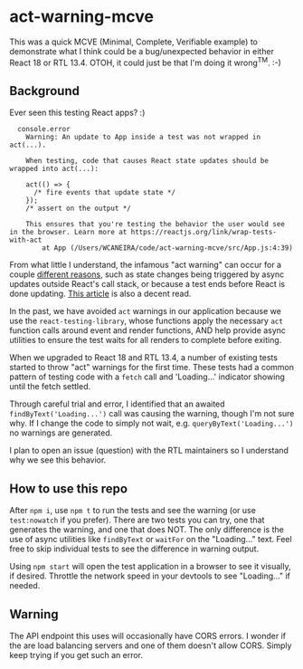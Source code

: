 # act-warning-mcve
This was a quick MCVE (Minimal, Complete, Verifiable example) to demonstrate what I think could be a bug/unexpected behavior in either React 18 or RTL 13.4.  OTOH, it could just be that I'm doing it wrong<sup>TM</sup>. :-)

## Background
Ever seen this testing React apps? :)

```console
  console.error
    Warning: An update to App inside a test was not wrapped in act(...).
    
    When testing, code that causes React state updates should be wrapped into act(...):
    
    act(() => {
      /* fire events that update state */
    });
    /* assert on the output */
    
    This ensures that you're testing the behavior the user would see in the browser. Learn more at https://reactjs.org/link/wrap-tests-with-act
        at App (/Users/WCANEIRA/code/act-warning-mcve/src/App.js:4:39)
```

From what little I understand, the infamous "act warning" can occur for a couple [different reasons](https://davidwcai.medium.com/react-testing-library-and-the-not-wrapped-in-act-errors-491a5629193b), such as state changes being triggered by async updates outside React's call stack, or because a test ends before React is done updating.  [This article](https://kentcdodds.com/blog/fix-the-not-wrapped-in-act-warning) is also a decent read.   

In the past, we have avoided `act` warnings in our application because we use the `react-testing-library`, whose functions apply the necessary `act` function calls around event and render functions, AND help provide async utilities to ensure the test waits for all renders to complete before exiting.

When we upgraded to React 18 and RTL 13.4, a number of existing tests started to throw "act" warnings for the first time.  These tests had a common pattern of testing code with a `fetch` call and 'Loading...' indicator showing until the fetch settled.

Through careful trial and error, I identified that an awaited `findByText('Loading...')` call was causing the warning, though I'm not sure why.  If I change the code to simply not wait, e.g. `queryByText('Loading...')` no warnings are generated.

I plan to open an issue (question) with the RTL maintainers so I understand why we see this behavior.

## How to use this repo
After `npm i`, use `npm t` to run the tests and see the warning (or use `test:nowatch` if you prefer).  There are two tests you can try, one that generates the warning, and one that does NOT.  The only difference is the use of async utilities like `findByText` or `waitFor` on the "Loading..." text.  Feel free to skip individual tests to see the difference in warning output.

Using `npm start` will open the test application in a browser to see it visually, if desired.  Throttle the network speed in your devtools to see "Loading..." if needed.

## Warning
The API endpoint this uses will occasionally have CORS errors.  I wonder if the are load balancing servers and one of them doesn't allow CORS.  Simply keep trying if you get such an error.